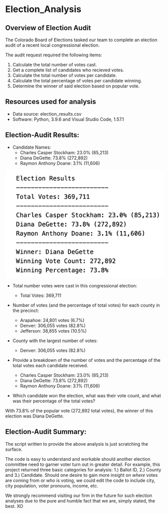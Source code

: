 # Election_Analysis

## Overview of Election Audit
The Colorado Board of Elections tasked our team to complete an election audit of a recent local congressional election. 

The audit request required the following items: 
1. Calculate the total number of votes cast.
2. Get a complete list of candidates who recieved votes. 
3. Calculate the total number of votes per candidate.
4. Calculate the total percentage of votes per candidate winning.
5. Determine the winner of said election based on popular vote.

## Resources used for analysis
* Data source: election_results.csv
* Software: Python, 3.9.6 and Visual Studio Code, 1.57.1

## Election-Audit Results: 
* Candidate Names:
    - Charles Casper Stockham: 23.0% (85,213)
    - Diana DeGette: 73.8% (272,892)
    - Raymon Anthony Doane: 3.1% (11,606)

![Final_Election_Results.png](https://github.com/jjpardue/Election_Analysis/blob/07727c1b7341144aa5b1eb7fa73a03acb4fbcc9a/Resources/Final_Election_Results.png)

* Total number votes were cast in this congressional election:
    - Total Votes: 369,711
   
* Number of votes (and the percentage of total votes) for each county in the precinct:
    - Arapahoe: 24,801 votes (6.7%)
    - Denver: 306,055 votes (82.8%)
    - Jefferson: 38,855 votes (10.5%)
    
* County with the largest number of votes:
     - Denver: 306,055 votes (82.8%)

* Provide a breakdown of the number of votes and the percentage of the total votes each candidate received.
    - Charles Casper Stockham: 23.0% (85,213)
    - Diana DeGette: 73.8% (272,892)
    - Raymon Anthony Doane: 3.1% (11,606)
 
 
 
* Which candidate won the election, what was their vote count, and what was their percentage of the total votes?

With 73.8% of the popular vote (272,892 total votes), the winner of this election was Diana DeGette.

## Election-Audit Summary: 
The script written to provide the above analysis is just scratching the surface.

The code is easy to understand and workable should another election committee need to garner voter turn out in greater detail. For example, this project returned three basic categories for analysis: 1.) Ballot ID, 2.) County and 3.) Candidate. Should one desire to gain more insight on *where* votes are coming from or *who* is voting, we could edit the code to include city, city population, voter pronouns, income, etc.

We strongly recommend visiting our firm in the future for such election analyses due to the pure and humble fact that we are, simply stated, the best. XO
